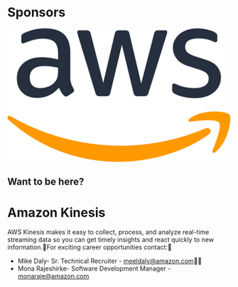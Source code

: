 # Sponsors


<img src="images/AWS_AWS_logo_RGB.png" style="border: none;background-color:white; height: 300px"  />


## Want to be here?


# Amazon Kinesis

AWS Kinesis makes it easy to collect, process, and analyze real-time streaming data so you can get timely insights and react quickly to new information.For exciting career opportunities contact:

* Mike Daly- Sr. Technical Recruiter - meeldaly@amazon.com
* Mona Rajeshirke- Software Development Manager - monaraje@amazon.com